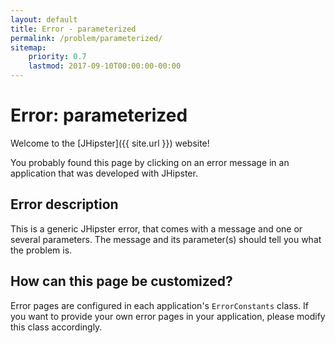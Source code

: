 ```yaml
---
layout: default
title: Error - parameterized
permalink: /problem/parameterized/
sitemap:
    priority: 0.7
    lastmod: 2017-09-10T00:00:00-00:00
---
```


# <i class="fa fa-warning"></i> Error: parameterized

Welcome to the [JHipster]({{ site.url }}) website!

You probably found this page by clicking on an error message in an application that was developed with JHipster.

## Error description

This is a generic JHipster error, that comes with a message and one or several parameters. The message and its parameter(s) should tell you what the problem is.

## How can this page be customized?

Error pages are configured in each application's `ErrorConstants` class. If you want to provide your own error pages in your application, please modify this class accordingly.
